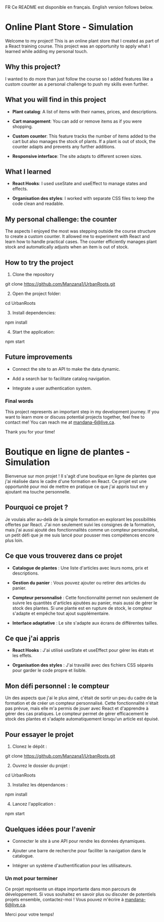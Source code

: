 FR Ce README est disponible en français. English version follows below.

# Online Plant Store - Simulation

Welcome to my project! This is an online plant store that I created as part of a React training course. This project was an opportunity to apply what I learned while adding my personal touch.

## Why this project?

I wanted to do more than just follow the course so I added features like a custom counter as a personal challenge to push my skills even further.

## What you will find in this project

- **Plant catalog**: A list of items with their names, prices, and descriptions.

- **Cart management**: You can add or remove items as if you were shopping.

- **Custom counter**: This feature tracks the number of items added to the cart but also manages the stock of plants. If a plant is out of stock, the counter adapts and prevents any further additions.

- **Responsive interface**: The site adapts to different screen sizes.

## What I learned

- **React Hooks**: I used useState and useEffect to manage states and effects.

- **Organisation des styles**: I worked with separate CSS files to keep the code clean and readable.

## My personal challenge: the counter

The aspects I enjoyed the most was stepping outside the course structure to create a custom counter. It allowed me to experiment with React and learn how to handle practical cases. The counter efficiently manages plant stock and automatically adjusts when an item is out of stock.

## How to try the project

1. Clone the repository

git clone https://github.com/Manzana1/UrbanRoots.git

2. Open the project folder:

cd UrbanRoots

3. Install dependencies:

npm install

4. Start the application:

npm start

## Future improvements

- Connect the site to an API to make the data dynamic.

- Add a search bar to facilitate catalog navigation.

- Integrate a user authentication system.

### Final words

This project represents an important step in my development journey. If you want to learn more or discuss potential projects together, feel free to contact me! You can reach me at mandana-6@live.ca.

Thank you for your time!

# Boutique en ligne de plantes - Simulation

Bienvenue sur mon projet ! Il s'agit d'une boutique en ligne de plantes que j'ai réalisée dans le cadre d'une formation en React. Ce projet est une opportunité pour moi de mettre en pratique ce que j'ai appris tout en y ajoutant ma touche personnelle.

## Pourquoi ce projet ?

Je voulais aller au-delà de la simple formation en explorant les possibilités offertes par React. J'ai non seulement suivi les consignes de la formation, mais j'ai aussi ajouté des fonctionnalités comme un compteur personnalisé, un petit défi que je me suis lancé pour pousser mes compétences encore plus loin.

## Ce que vous trouverez dans ce projet

- **Catalogue de plantes** : Une liste d'articles avec leurs noms, prix et descriptions.

- **Gestion du panier** : Vous pouvez ajouter ou retirer des articles du panier.

- **Compteur personnalisé** : Cette fonctionnalité permet non seulement de suivre les quantités d'articles ajoutées au panier, mais aussi de gérer le stock des plantes. Si une plante est en rupture de stock, le compteur s'adapte et empêche tout ajout supplémentaire.

- **Interface adaptative** : Le site s'adapte aux écrans de différentes tailles.

## Ce que j'ai appris

- **React Hooks** : J'ai utilisé useState et useEffect pour gérer les états et les effets.

- **Organisation des styles** : J'ai travaillé avec des fichiers CSS séparés pour garder le code propre et lisible.

## Mon défi personnel : le compteur

Un des aspects que j'ai le plus aimé, c'était de sortir un peu du cadre de la formation et de créer un compteur personnalisé. Cette fonctionnalité n'était pas prévue, mais elle m'a permis de jouer avec React et d'apprendre à gérer des cas pratiques. Le compteur permet de gérer efficacement le stock des plantes et s'adapte automatiquement lorsqu'un article est épuisé.

## Pour essayer le projet

1. Clonez le dépôt :

git clone https://github.com/Manzana1/UrbanRoots.git

2. Ouvrez le dossier du projet :

cd UrbanRoots

3. Installez les dépendances :

npm install

4. Lancez l'application :

npm start

## Quelques idées pour l'avenir

- Connecter le site à une API pour rendre les données dynamiques.

- Ajouter une barre de recherche pour faciliter la navigation dans le catalogue.

- Intégrer un système d'authentification pour les utilisateurs.

### Un mot pour terminer

Ce projet représente un étape importante dans mon parcours de développement. Si vous souhaitez en savoir plus ou discuter de potentiels projets ensemble, contactez-moi ! Vous pouvez m'écrire à mandana-6@live.ca.

Merci pour votre temps!
